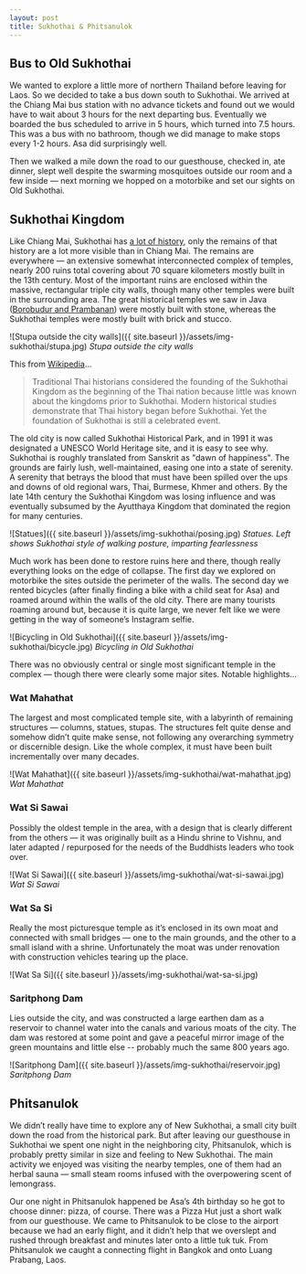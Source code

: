 ```yaml
---
layout: post
title: Sukhothai & Phitsanulok
---
```



## Bus to Old Sukhothai
We wanted to explore a little more of northern Thailand before leaving for Laos. So we decided to take a bus down south to Sukhothai. We arrived at the Chiang Mai bus station with no advance tickets and found out we would have to wait about 3 hours for the next departing bus. Eventually we boarded the bus scheduled to arrive in 5 hours, which turned into 7.5 hours. This was a bus with no bathroom, though we did manage to make stops every 1-2 hours. Asa did surprisingly well.

Then we walked a mile down the road to our guesthouse, checked in, ate dinner, slept well despite the swarming mosquitoes outside our room and a few inside — next morning we hopped on a motorbike and set our sights on Old Sukhothai.


## Sukhothai Kingdom
Like Chiang Mai, Sukhothai has [a lot of history](https://www.wikiwand.com/en/Sukhothai_Kingdom), only the remains of that history are a lot more visible than in Chiang Mai. The remains are everywhere — an extensive somewhat interconnected complex of temples, nearly 200 ruins total covering about 70 square kilometers mostly built in the 13th century. Most of the important ruins are enclosed within the massive, rectangular triple city walls, though many other temples were built in the surrounding area. The great historical temples we saw in Java ([Borobudur and Prambanan](https://jongeyer.github.io/sea/2017/09/21/borobudur-prambanan.html)) were mostly built with stone, whereas the Sukhothai temples were mostly built with brick and stucco.

![Stupa outside the city walls]({{ site.baseurl }}/assets/img-sukhothai/stupa.jpg)
*Stupa outside the city walls*

This from [Wikipedia](https://www.wikiwand.com/en/Sukhothai_Historical_Park#/Liberation_from_Lawo)...
> Traditional Thai historians considered the founding of the Sukhothai Kingdom as the beginning of the Thai nation because little was known about the kingdoms prior to Sukhothai. Modern historical studies demonstrate that Thai history began before Sukhothai. Yet the foundation of Sukhothai is still a celebrated event.

The old city is now called Sukhothai Historical Park, and in 1991 it was designated a UNESCO World Heritage site, and it is easy to see why. Sukhothai is roughly translated from Sanskrit as "dawn of happiness". The grounds are fairly lush, well-maintained, easing one into a state of serenity. A serenity that betrays the blood that must have been spilled over the ups and downs of old regional wars, Thai, Burmese, Khmer and others. By the late 14th century the Sukhothai Kingdom was losing influence and was eventually subsumed by the Ayutthaya Kingdom that dominated the region for many centuries.

![Statues]({{ site.baseurl }}/assets/img-sukhothai/posing.jpg)
*Statues. Left shows Sukhothai style of walking posture, imparting fearlessness*

Much work has been done to restore ruins here and there, though really everything looks on the edge of collapse. The first day we explored on motorbike the sites outside the perimeter of the walls. The second day we rented bicycles (after finally finding a bike with a child seat for Asa) and roamed around within the walls of the old city. There are many tourists roaming around but, because it is quite large, we never felt like we were getting in the way of someone’s Instagram selfie.

![Bicycling in Old Sukhothai]({{ site.baseurl }}/assets/img-sukhothai/bicycle.jpg)
*Bicycling in Old Sukhothai*

There was no obviously central or single most significant temple in the complex — though there were clearly some major sites. Notable highlights...


### Wat Mahathat
The largest and most complicated temple site, with a labyrinth of remaining structures — columns, statues, stupas. The structures felt quite dense and somehow didn’t quite make sense, not following any overarching symmetry or discernible design. Like the whole complex, it must have been built incrementally over many decades.

![Wat Mahathat]({{ site.baseurl }}/assets/img-sukhothai/wat-mahathat.jpg)
*Wat Mahathat*

### Wat Si Sawai
Possibly the oldest temple in the area, with a design that is clearly different from the others — it was originally built as a Hindu shrine to Vishnu, and later adapted / repurposed for the needs of the Buddhists leaders who took over.

![Wat Si Sawai]({{ site.baseurl }}/assets/img-sukhothai/wat-si-sawai.jpg)
*Wat Si Sawai*

### Wat Sa Si
Really the most picturesque temple as it’s enclosed in its own moat and connected with small bridges — one to the main grounds, and the other to a small island with a shrine. Unfortunately the moat was under renovation with construction vehicles tearing up the place.

![Wat Sa Si]({{ site.baseurl }}/assets/img-sukhothai/wat-sa-si.jpg)

### Saritphong Dam
Lies outside the city, and was constructed a large earthen dam as a reservoir to channel water into the canals and various moats of the city. The dam was restored at some point and gave a peaceful mirror image of the green mountains and little else -- probably much the same 800 years ago.

![Saritphong Dam]({{ site.baseurl }}/assets/img-sukhothai/reservoir.jpg)
*Saritphong Dam*

## Phitsanulok
We didn’t really have time to explore any of New Sukhothai, a small city built down the road from the historical park. But after leaving our guesthouse in Sukhothai we spent one night in the neighboring city, Phitsanulok, which is probably pretty similar in size and feeling to New Sukhothai. The main activity we enjoyed was visiting the nearby temples, one of them had an herbal sauna — small steam rooms infused with the overpowering scent of lemongrass.

Our one night in Phitsanulok happened be Asa’s 4th birthday so he got to choose dinner: pizza, of course. There was a Pizza Hut just a short walk from our guesthouse. We came to Phitsanulok to be close to the airport because we had an early flight, and it didn’t help that we overslept and rushed through breakfast and minutes later onto a little tuk tuk. From Phitsanulok we caught a connecting flight in Bangkok and onto Luang Prabang, Laos.
